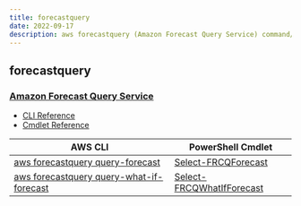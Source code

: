 ```yaml
---
title: forecastquery
date: 2022-09-17
description: aws forecastquery (Amazon Forecast Query Service) command/cmdlet list.
---
```


## forecastquery

### [Amazon Forecast Query Service](https://aws.amazon.com/forecast/)

* [CLI Reference](https://docs.aws.amazon.com/cli/latest/reference/forecastquery/index.html)
* [Cmdlet Reference](https://docs.aws.amazon.com/powershell/latest/reference/items/ForecastQueryService_cmdlets.html)

|AWS CLI|PowerShell Cmdlet|
|----|----|
|[aws forecastquery query-forecast](https://docs.aws.amazon.com/cli/latest/reference/forecastquery/query-forecast.html)|[Select-FRCQForecast](https://docs.aws.amazon.com/powershell/latest/reference/items/Select-FRCQForecast.html)|
|[aws forecastquery query-what-if-forecast](https://docs.aws.amazon.com/cli/latest/reference/forecastquery/query-what-if-forecast.html)|[Select-FRCQWhatIfForecast](https://docs.aws.amazon.com/powershell/latest/reference/items/Select-FRCQWhatIfForecast.html)|

